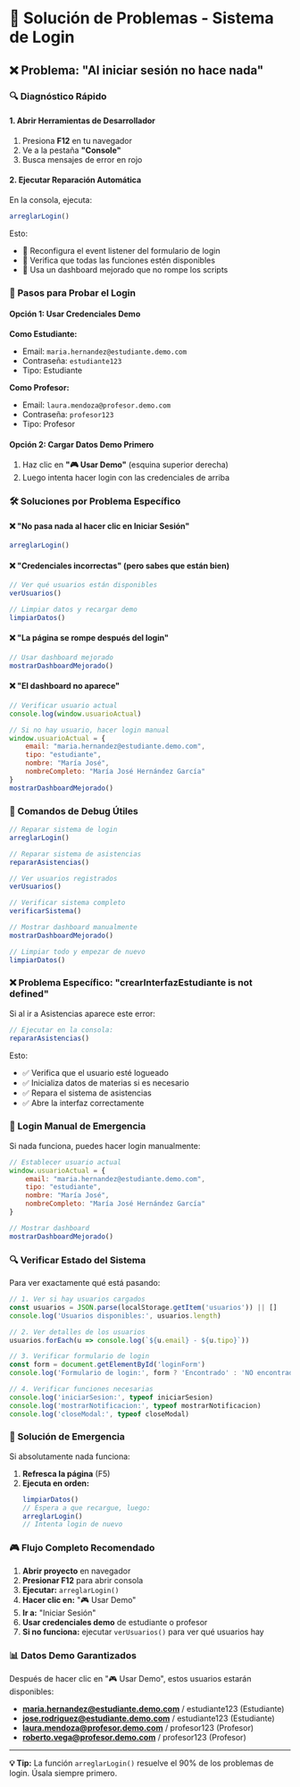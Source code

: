 # 🔑 Solución de Problemas - Sistema de Login

## ❌ Problema: "Al iniciar sesión no hace nada"

### 🔍 Diagnóstico Rápido

#### 1. Abrir Herramientas de Desarrollador
1. Presiona **F12** en tu navegador
2. Ve a la pestaña **"Console"**
3. Busca mensajes de error en rojo

#### 2. Ejecutar Reparación Automática
En la consola, ejecuta:
```javascript
arreglarLogin()
```

Esto:
- 🔧 Reconfigura el event listener del formulario de login
- 🔧 Verifica que todas las funciones estén disponibles
- 🔧 Usa un dashboard mejorado que no rompe los scripts

### 🎯 Pasos para Probar el Login

#### **Opción 1: Usar Credenciales Demo**

**Como Estudiante:**
- Email: `maria.hernandez@estudiante.demo.com`
- Contraseña: `estudiante123`
- Tipo: Estudiante

**Como Profesor:**
- Email: `laura.mendoza@profesor.demo.com`
- Contraseña: `profesor123`
- Tipo: Profesor

#### **Opción 2: Cargar Datos Demo Primero**
1. Haz clic en **"🎮 Usar Demo"** (esquina superior derecha)
2. Luego intenta hacer login con las credenciales de arriba

### 🛠️ Soluciones por Problema Específico

#### ❌ "No pasa nada al hacer clic en Iniciar Sesión"
```javascript
arreglarLogin()
```

#### ❌ "Credenciales incorrectas" (pero sabes que están bien)
```javascript
// Ver qué usuarios están disponibles
verUsuarios()

// Limpiar datos y recargar demo
limpiarDatos()
```

#### ❌ "La página se rompe después del login"
```javascript
// Usar dashboard mejorado
mostrarDashboardMejorado()
```

#### ❌ "El dashboard no aparece"
```javascript
// Verificar usuario actual
console.log(window.usuarioActual)

// Si no hay usuario, hacer login manual
window.usuarioActual = {
    email: "maria.hernandez@estudiante.demo.com",
    tipo: "estudiante",
    nombre: "María José",
    nombreCompleto: "María José Hernández García"
}
mostrarDashboardMejorado()
```

### 🔧 Comandos de Debug Útiles

```javascript
// Reparar sistema de login
arreglarLogin()

// Reparar sistema de asistencias
repararAsistencias()

// Ver usuarios registrados
verUsuarios()

// Verificar sistema completo
verificarSistema()

// Mostrar dashboard manualmente
mostrarDashboardMejorado()

// Limpiar todo y empezar de nuevo
limpiarDatos()
```

### ❌ Problema Específico: "crearInterfazEstudiante is not defined"

Si al ir a Asistencias aparece este error:

```javascript
// Ejecutar en la consola:
repararAsistencias()
```

Esto:
- ✅ Verifica que el usuario esté logueado
- ✅ Inicializa datos de materias si es necesario
- ✅ Repara el sistema de asistencias
- ✅ Abre la interfaz correctamente

### 📝 Login Manual de Emergencia

Si nada funciona, puedes hacer login manualmente:

```javascript
// Establecer usuario actual
window.usuarioActual = {
    email: "maria.hernandez@estudiante.demo.com",
    tipo: "estudiante", 
    nombre: "María José",
    nombreCompleto: "María José Hernández García"
}

// Mostrar dashboard
mostrarDashboardMejorado()
```

### 🔍 Verificar Estado del Sistema

Para ver exactamente qué está pasando:

```javascript
// 1. Ver si hay usuarios cargados
const usuarios = JSON.parse(localStorage.getItem('usuarios')) || []
console.log('Usuarios disponibles:', usuarios.length)

// 2. Ver detalles de los usuarios
usuarios.forEach(u => console.log(`${u.email} - ${u.tipo}`))

// 3. Verificar formulario de login
const form = document.getElementById('loginForm')
console.log('Formulario de login:', form ? 'Encontrado' : 'NO encontrado')

// 4. Verificar funciones necesarias
console.log('iniciarSesion:', typeof iniciarSesion)
console.log('mostrarNotificacion:', typeof mostrarNotificacion)
console.log('closeModal:', typeof closeModal)
```

### 🚨 Solución de Emergencia

Si absolutamente nada funciona:

1. **Refresca la página** (F5)
2. **Ejecuta en orden:**
   ```javascript
   limpiarDatos()
   // Espera a que recargue, luego:
   arreglarLogin()
   // Intenta login de nuevo
   ```

### 🎮 Flujo Completo Recomendado

1. **Abrir proyecto** en navegador
2. **Presionar F12** para abrir consola
3. **Ejecutar:** `arreglarLogin()`
4. **Hacer clic en:** "🎮 Usar Demo"
5. **Ir a:** "Iniciar Sesión"
6. **Usar credenciales demo** de estudiante o profesor
7. **Si no funciona:** ejecutar `verUsuarios()` para ver qué usuarios hay

### 📊 Datos Demo Garantizados

Después de hacer clic en "🎮 Usar Demo", estos usuarios estarán disponibles:

- **maria.hernandez@estudiante.demo.com** / estudiante123 (Estudiante)
- **jose.rodriguez@estudiante.demo.com** / estudiante123 (Estudiante)  
- **laura.mendoza@profesor.demo.com** / profesor123 (Profesor)
- **roberto.vega@profesor.demo.com** / profesor123 (Profesor)

---

**💡 Tip:** La función `arreglarLogin()` resuelve el 90% de los problemas de login. Úsala siempre primero.
